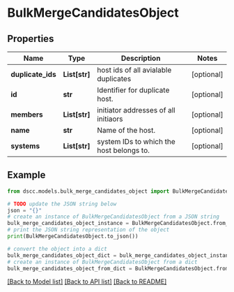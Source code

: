 # BulkMergeCandidatesObject


## Properties

Name | Type | Description | Notes
------------ | ------------- | ------------- | -------------
**duplicate_ids** | **List[str]** | host ids of all avialable duplicates | [optional] 
**id** | **str** | Identifier for duplicate host. | [optional] 
**members** | **List[str]** | initiator addresses of all initiaors | [optional] 
**name** | **str** | Name of the host. | [optional] 
**systems** | **List[str]** | system IDs to which the host belongs to. | [optional] 

## Example

```python
from dscc.models.bulk_merge_candidates_object import BulkMergeCandidatesObject

# TODO update the JSON string below
json = "{}"
# create an instance of BulkMergeCandidatesObject from a JSON string
bulk_merge_candidates_object_instance = BulkMergeCandidatesObject.from_json(json)
# print the JSON string representation of the object
print(BulkMergeCandidatesObject.to_json())

# convert the object into a dict
bulk_merge_candidates_object_dict = bulk_merge_candidates_object_instance.to_dict()
# create an instance of BulkMergeCandidatesObject from a dict
bulk_merge_candidates_object_from_dict = BulkMergeCandidatesObject.from_dict(bulk_merge_candidates_object_dict)
```
[[Back to Model list]](../README.md#documentation-for-models) [[Back to API list]](../README.md#documentation-for-api-endpoints) [[Back to README]](../README.md)


